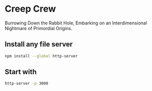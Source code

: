 # Creep Crew

Burrowing Down the Rabbit Hole, Embarking on an Interdimensional Nightmare of Primordial Origins.

## Install any file server

```bash
npm install --global http-server
```

## Start with

```bash
http-server -p 3000
```